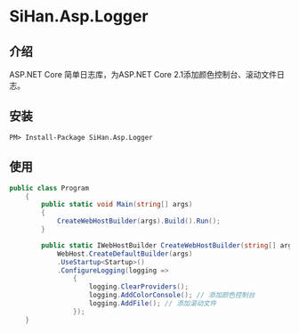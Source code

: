 # SiHan.Asp.Logger
## 介绍

ASP.NET Core 简单日志库，为ASP.NET Core 2.1添加颜色控制台、滚动文件日志。

## 安装

```
PM> Install-Package SiHan.Asp.Logger
```

## 使用

```c#
public class Program
    {
        public static void Main(string[] args)
        {
            CreateWebHostBuilder(args).Build().Run();
        }

        public static IWebHostBuilder CreateWebHostBuilder(string[] args) =>
            WebHost.CreateDefaultBuilder(args)
            .UseStartup<Startup>()
            .ConfigureLogging(logging =>
                {
                    logging.ClearProviders();
                    logging.AddColorConsole(); // 添加颜色控制台
                    logging.AddFile(); // 添加滚动文件
                });
    }
```

